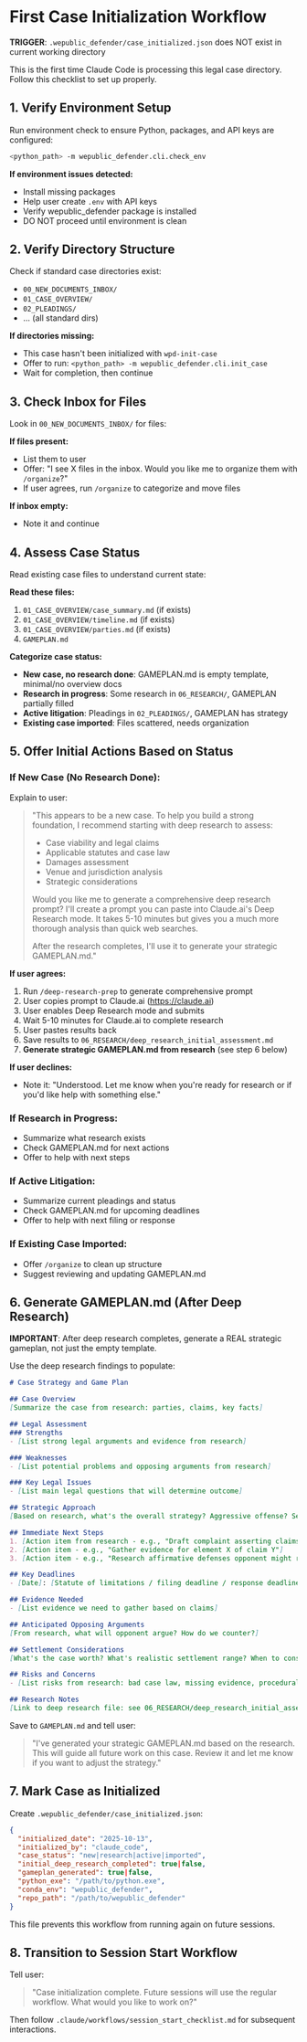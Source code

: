 # First Case Initialization Workflow

**TRIGGER**: `.wepublic_defender/case_initialized.json` does NOT exist in current working directory

This is the first time Claude Code is processing this legal case directory. Follow this checklist to set up properly.

## 1. Verify Environment Setup

Run environment check to ensure Python, packages, and API keys are configured:

```bash
<python_path> -m wepublic_defender.cli.check_env
```

**If environment issues detected:**
- Install missing packages
- Help user create `.env` with API keys
- Verify wepublic_defender package is installed
- DO NOT proceed until environment is clean

## 2. Verify Directory Structure

Check if standard case directories exist:
- `00_NEW_DOCUMENTS_INBOX/`
- `01_CASE_OVERVIEW/`
- `02_PLEADINGS/`
- ... (all standard dirs)

**If directories missing:**
- This case hasn't been initialized with `wpd-init-case`
- Offer to run: `<python_path> -m wepublic_defender.cli.init_case`
- Wait for completion, then continue

## 3. Check Inbox for Files

Look in `00_NEW_DOCUMENTS_INBOX/` for files:

**If files present:**
- List them to user
- Offer: "I see X files in the inbox. Would you like me to organize them with `/organize`?"
- If user agrees, run `/organize` to categorize and move files

**If inbox empty:**
- Note it and continue

## 4. Assess Case Status

Read existing case files to understand current state:

**Read these files:**
1. `01_CASE_OVERVIEW/case_summary.md` (if exists)
2. `01_CASE_OVERVIEW/timeline.md` (if exists)
3. `01_CASE_OVERVIEW/parties.md` (if exists)
4. `GAMEPLAN.md`

**Categorize case status:**
- **New case, no research done**: GAMEPLAN.md is empty template, minimal/no overview docs
- **Research in progress**: Some research in `06_RESEARCH/`, GAMEPLAN partially filled
- **Active litigation**: Pleadings in `02_PLEADINGS/`, GAMEPLAN has strategy
- **Existing case imported**: Files scattered, needs organization

## 5. Offer Initial Actions Based on Status

### If New Case (No Research Done):

Explain to user:

> "This appears to be a new case. To help you build a strong foundation, I recommend starting with deep research to assess:
> - Case viability and legal claims
> - Applicable statutes and case law
> - Damages assessment
> - Venue and jurisdiction analysis
> - Strategic considerations
>
> Would you like me to generate a comprehensive deep research prompt? I'll create a prompt you can paste into Claude.ai's Deep Research mode. It takes 5-10 minutes but gives you a much more thorough analysis than quick web searches.
>
> After the research completes, I'll use it to generate your strategic GAMEPLAN.md."

**If user agrees:**
1. Run `/deep-research-prep` to generate comprehensive prompt
2. User copies prompt to Claude.ai (https://claude.ai)
3. User enables Deep Research mode and submits
4. Wait 5-10 minutes for Claude.ai to complete research
5. User pastes results back
6. Save results to `06_RESEARCH/deep_research_initial_assessment.md`
7. **Generate strategic GAMEPLAN.md from research** (see step 6 below)

**If user declines:**
- Note it: "Understood. Let me know when you're ready for research or if you'd like help with something else."

### If Research in Progress:

- Summarize what research exists
- Check GAMEPLAN.md for next actions
- Offer to help with next steps

### If Active Litigation:

- Summarize current pleadings and status
- Check GAMEPLAN.md for upcoming deadlines
- Offer to help with next filing or response

### If Existing Case Imported:

- Offer `/organize` to clean up structure
- Suggest reviewing and updating GAMEPLAN.md

## 6. Generate GAMEPLAN.md (After Deep Research)

**IMPORTANT**: After deep research completes, generate a REAL strategic gameplan, not just the empty template.

Use the deep research findings to populate:

```markdown
# Case Strategy and Game Plan

## Case Overview
[Summarize the case from research: parties, claims, key facts]

## Legal Assessment
### Strengths
- [List strong legal arguments and evidence from research]

### Weaknesses
- [List potential problems and opposing arguments from research]

### Key Legal Issues
- [List main legal questions that will determine outcome]

## Strategic Approach
[Based on research, what's the overall strategy? Aggressive offense? Settle early? Motion to dismiss?]

## Immediate Next Steps
1. [Action item from research - e.g., "Draft complaint asserting claims X, Y, Z"]
2. [Action item - e.g., "Gather evidence for element X of claim Y"]
3. [Action item - e.g., "Research affirmative defenses opponent might raise"]

## Key Deadlines
- [Date]: [Statute of limitations / filing deadline / response deadline]

## Evidence Needed
- [List evidence we need to gather based on claims]

## Anticipated Opposing Arguments
[From research, what will opponent argue? How do we counter?]

## Settlement Considerations
[What's the case worth? What's realistic settlement range? When to consider settling?]

## Risks and Concerns
- [List risks from research: bad case law, missing evidence, procedural issues, etc.]

## Research Notes
[Link to deep research file: see 06_RESEARCH/deep_research_initial_assessment.md]
```

Save to `GAMEPLAN.md` and tell user:
> "I've generated your strategic GAMEPLAN.md based on the research. This will guide all future work on this case. Review it and let me know if you want to adjust the strategy."

## 7. Mark Case as Initialized

Create `.wepublic_defender/case_initialized.json`:

```json
{
  "initialized_date": "2025-10-13",
  "initialized_by": "claude_code",
  "case_status": "new|research|active|imported",
  "initial_deep_research_completed": true|false,
  "gameplan_generated": true|false,
  "python_exe": "/path/to/python.exe",
  "conda_env": "wepublic_defender",
  "repo_path": "/path/to/wepublic_defender"
}
```

This file prevents this workflow from running again on future sessions.

## 8. Transition to Session Start Workflow

Tell user:
> "Case initialization complete. Future sessions will use the regular workflow. What would you like to work on?"

Then follow `.claude/workflows/session_start_checklist.md` for subsequent interactions.
